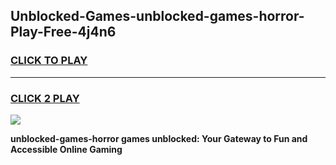 
## Unblocked-Games-unblocked-games-horror-Play-Free-4j4n6
<h3>
<a href="https://premium76.site?title=unblocked-games-horror&ref=22A">CLICK TO PLAY</a></h3>
<hr>

<h3>
<a href="https://premium76.site?title=unblocked-games-horror&ref=22A">CLICK 2 PLAY</a>
  
</h3>

<a href="https://premium76.site?title=unblocked-games-horror&ref=22A"><img src="https://clearcache.store/games.png"></a>


**unblocked-games-horror games unblocked: Your Gateway to Fun and Accessible Online Gaming**
